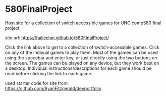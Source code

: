 # 580FinalProject
Host site for a collection of switch accessible games for UNC comp580 final project

site url: https://haliechm.github.io/580FinalProject/

Click the link above to get to a collection of switch-accessible games. Click on any of the indivual games to play them. Most of the games can be used using the spacebar and enter key, or just directly using the two buttons on the screen. The games can be played on any device, but they work best on a desktop. Individual instructions/descriptions for each game should be read before clicking the link to each game. 








used starter code for site from: https://github.com/RyanFitzgerald/devportfolio
